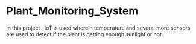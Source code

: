 # Plant_Monitoring_System
in this project , IoT is used wherein temperature and several more sensors are used to detect if the plant is getting enough sunlight or not.
